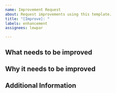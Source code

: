 ```yaml
---
name: Improvement Request
about: Request improvements using this template.
title: "[Improve]: "
labels: enhancement
assignees: lewpar

---
```


## What needs to be improved

## Why it needs to be improved

## Additional Information
